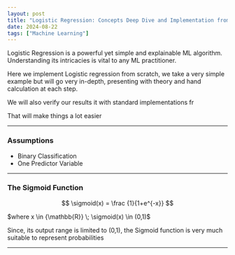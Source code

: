 ```yaml
---
layout: post
title: "Logistic Regression: Concepts Deep Dive and Implementation from Scratch"
date: 2024-08-22
tags: ["Machine Learning"]
---
```

Logistic Regression is a powerful yet simple and explainable ML algorithm. Understanding its intricacies is vital to any ML practitioner.

Here we implement Logistic regression from scratch, we take a very simple example but will go very in-depth, presenting with theory and hand calculation at each step. 

We will also verify our results it with standard implementations fr 

That will make things a lot easier

---
### Assumptions

- Binary Classification
- One Predictor Variable

---
### The Sigmoid Function

$$ \sigmoid(x) = \frac {1}{1+e^{-x}} $$

$where x \in {\mathbb{R}} \; \sigmoid(x) \in (0,1)$

Since, its output range is limited to (0,1), the Sigmoid function is very much suitable to represent probabilities

---
